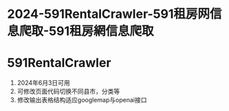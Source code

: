 # 2024-591RentalCrawler-591租房网信息爬取-591租房網信息爬取
# 591RentalCrawler
1. 2024年6月3日可用
2. 可修改页面代码切换不同县市，分类等
3. 修改输出表格结构适应googlemap与openai接口
